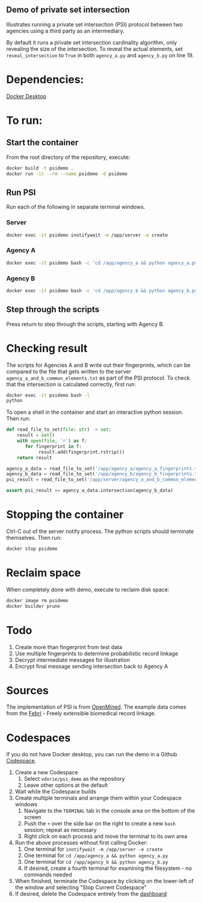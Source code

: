 Demo of private set intersection
-------------------------------

Illustrates running a private set intersection (PSI) protocol between two agencies using a third party as an intermediary.

By default it runs a private set intersection cardinality algorithm, only revealing the size of the intersection. To reveal the actual elements, set `reveal_intersection` to `True` in both `agency_a.py` and `agency_b.py` on line 19.

# Dependencies:

[Docker Desktop](https://www.docker.com/products/docker-desktop/)

# To run:

## Start the container

From the root directory of the repository, execute:

```sh
docker build -t psidemo .
docker run -it --rm --name psidemo -d psidemo
```

## Run PSI

Run each of the following in separate terminal windows.

### Server

```sh
docker exec -it psidemo inotifywait -m /app/server -e create
```

### Agency A

```sh
docker exec -it psidemo bash -c 'cd /app/agency_a && python agency_a.py'
```

### Agency B

```sh
docker exec -it psidemo bash -c 'cd /app/agency_b && python agency_b.py'
```

## Step through the scripts

Press return to step through the scripts, starting with Agency B.

# Checking result

The scripts for Agencies A and B write out their fingerprints, which can be compared to the file that gets written to the server `agency_a_and_b_common_elements.txt` as part of the PSI protocol. To check that the intersection is calculated correctly, first run:

```sh
docker exec -it psidemo bash -l
python
```

To open a shell in the container and start an interactive python session. Then run:

```python
def read_file_to_set(file: str) -> set:
    result = set()
    with open(file, 'r') as f:
       for fingerprint in f:
            result.add(fingerprint.rstrip())
    return result

agency_a_data = read_file_to_set('/app/agency_a/agency_a_fingerprints.txt')
agency_b_data = read_file_to_set('/app/agency_b/agency_b_fingerprints.txt')
psi_result = read_file_to_set('/app/server/agency_a_and_b_common_elements.txt')

assert psi_result == agency_a_data.intersection(agency_b_data)
```

# Stopping the container

Ctrl-C out of the server notify process. The python scripts should terminate themselves. Then run:

```sh
docker stop psidemo
```

# Reclaim space

When completely done with demo, execute to reclaim disk space:

```sh
docker image rm psidemo
docker builder prune
```

# Todo

1. Create more than fingerprint from test data
2. Use multiple fingerprints to determine probabilistic record linkage
3. Decrypt intermediate messages for illustration
4. Encrypt final message sending intersection back to Agency A

# Sources

The implementation of PSI is from [OpenMined](https://github.com/OpenMined/PSI). The example data comes from the [Febrl](https://users.cecs.anu.edu.au/~Peter.Christen/Febrl/febrl-0.3/febrldoc-0.3/front.html) - Freely extensible biomedical record linkage.

# Codespaces

If you do not have Docker desktop, you can run the demo in a Github [Codespace](https://github.com/codespaces).

1. Create a new Codespace
   1. Select `vdorie/psi_demo` as the repository
   2. Leave other options at the default
2. Wait while the Codespace builds
3. Create multiple terminals and arrange them within your Codespace windows
   1. Navigate to the `TERMINAL` tab in the console area on the bottom of the screen
   2. Push the `+` over the side bar on the right to create a new `bash` session; repeat as necessary
   3. Right click on each process and move the terminal to its own area
4. Run the above processes without first calling Docker:
   1. One terminal for `inotifywait -m /app/server -e create`
   2. One terminal for `cd /app/agency_a && python agency_a.py`
   3. One terminal for `cd /app/agency_b && python agency_b.py`
   4. If desired, create a fourth terminal for examining the filesystem - no commands needed
5. When finished, terminate the Codespace by clicking on the lower-left of the window and selecting "Stop Current Codespace"
6. If desired, delete the Codespace entirely from the [dashboard](https://github.com/codespaces)
